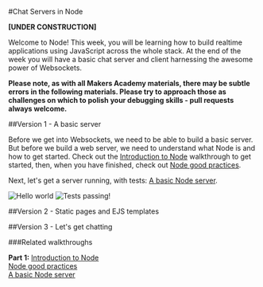 #Chat Servers in Node

**[UNDER CONSTRUCTION]**

Welcome to Node! This week, you will be learning how to build realtime applications using JavaScript across the whole stack. At the end of the week you will have a basic chat server and client harnessing the awesome power of Websockets.

**Please note, as with all Makers Academy materials, there may be subtle errors in the following materials. Please try to approach those as challenges on which to polish your debugging skills - pull requests always welcome.**

##Version 1 - A basic server

Before we get into Websockets, we need to be able to build a basic server. But before we build a web server, we need to understand what Node is and how to get started.
Check out the [Introduction to Node](https://github.com/makersacademy/Walkthroughs/blob/master/intro_to_node.md) walkthrough to get started, then, when you have finished, check out [Node good practices](https://github.com/makersacademy/Walkthroughs/blob/master/node_good_practices.md). 

Next, let's get a server running, with tests: [A basic Node server](https://github.com/makersacademy/Walkthroughs/blob/master/basic_node_server.md).  

![Hello world](https://raw.githubusercontent.com/makersacademy/course/master/images/hw.png?token=AG-Bb1foQ0JkMHjnxgpyGbSDcxZkXWI9ks5UkWpbwA%3D%3D)
![Tests passing!](https://raw.githubusercontent.com/makersacademy/course/master/images/testpass.png?token=AG-BbzBqpKy1Nk8UTEIhVnvDfW1YfOtjks5UkWqfwA%3D%3D)

##Version 2 - Static pages and EJS templates

##Version 3 - Let's get chatting

###Related walkthroughs

**Part 1:** 
[Introduction to Node](https://github.com/makersacademy/Walkthroughs/blob/master/intro_to_node.md)  
[Node good practices](https://github.com/makersacademy/Walkthroughs/blob/master/node_good_practices.md)  
[A basic Node server](https://github.com/makersacademy/Walkthroughs/blob/master/basic_node_server.md)
